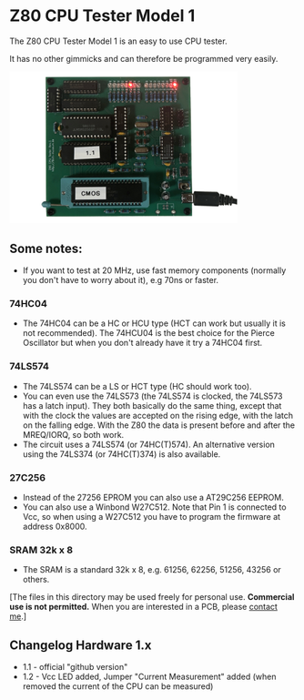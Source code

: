 # Z80 CPU Tester Model 1

The Z80 CPU Tester Model 1 is an easy to use CPU tester.

It has no other gimmicks and can therefore be programmed very easily.

<img src="/_pictures/z80cputester_v1.jpg" width="400">

## Some notes:

* If you want to test at 20 MHz, use fast memory components (normally you don't have to worry about it), e.g 70ns or faster.

### 74HC04

* The 74HC04 can be a HC or HCU type (HCT can work but usually it is not recommended). The 74HCU04 is the best choice for the Pierce Oscillator but when you don't already have it try a 74HC04 first.

### 74LS574

* The 74LS574 can be a LS or HCT type (HC should work too).
* You can even use the 74LS573 (the 74LS574 is clocked, the 74LS573 has a latch input). They both basically do the same thing, except that with the clock the values are accepted on the rising edge, with the latch on the falling edge. With the Z80 the data is present before and after the MREQ/IORQ, so both work.
* The circuit uses a 74LS574 (or 74HC(T)574). An alternative version using the 74LS374 (or 74HC(T)374) is also available.

### 27C256

* Instead of the 27256 EPROM you can also use a AT29C256 EEPROM.
* You can also use a Winbond W27C512. Note that Pin 1 is connected to Vcc, so when using a W27C512 you have to program the firmware at address 0x8000.

### SRAM 32k x 8

* The SRAM is a standard 32k x 8, e.g. 61256, 62256, 51256, 43256 or others.

[The files in this directory may be used freely for personal use. **Commercial use is not permitted.** When you are interested in a PCB, please [contact me](https://8bit-museum.de/kontakt/).]

## Changelog Hardware 1.x

* 1.1 - official "github version"
* 1.2 - Vcc LED added, Jumper "Current Measurement" added (when removed the current of the CPU can be measured)
